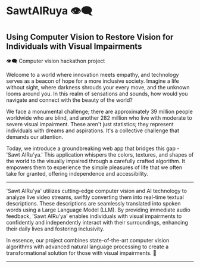 # SawtAlRuya 👁️‍🗨️
## Using Computer Vision to Restore Vision for Individuals with Visual Impairments

👁️‍🗨️ Computer vision hackathon project

Welcome to a world where innovation meets empathy, and technology serves as a beacon of hope for a more inclusive society. Imagine a life without sight, where darkness shrouds your every move, and the unknown looms around you. In this realm of sensations and sounds, how would you navigate and connect with the beauty of the world?

We face a monumental challenge; there are approximately 39 million people worldwide who are blind, and another 282 million who live with moderate to severe visual impairment. These aren't just statistics; they represent individuals with dreams and aspirations. It's a collective challenge that demands our attention.

Today, we introduce a groundbreaking web app that bridges this gap - 'Sawt AlRu’ya.' This application whispers the colors, textures, and shapes of the world to the visually impaired through a carefully crafted algorithm. It empowers them to experience the simple pleasures of life that we often take for granted, offering independence and accessibility.

--------------

'Sawt AlRu’ya' utilizes cutting-edge computer vision and AI technology to analyze live video streams, swiftly converting them into real-time textual descriptions. These descriptions are seamlessly translated into spoken words using a Large Language Model (LLM). By providing immediate audio feedback, 'Sawt AlRu’ya' enables individuals with visual impairments to confidently and independently interact with their surroundings, enhancing their daily lives and fostering inclusivity.

In essence, our project combines state-of-the-art computer vision algorithms with advanced natural language processing to create a transformational solution for those with visual impairments. 🌟

---------------

